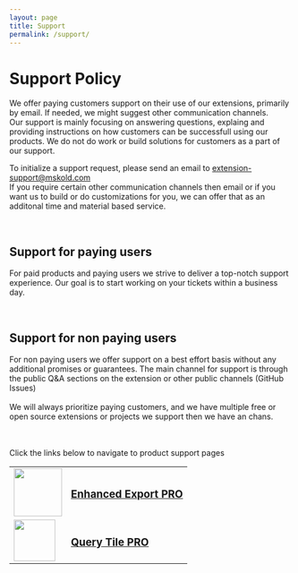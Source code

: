 ```yaml
---
layout: page
title: Support
permalink: /support/
---
```

# Support Policy 
We offer paying customers support on their use of our extensions, primarily by email. If needed, we might suggest other communication channels. <br/>
Our support is mainly focusing on answering questions, explaing and providing instructions on how customers can be successfull using our products. We do not do work or build solutions for customers as a part of our support. 

To initialize a support request, please send an email to <a href="mailto://extension-support@mskold.com">extension-support@mskold.com</a><br/>
If you require certain other communication channels then email or if you want us to build or do customizations for you, we can offer that as an additonal time and material based service.

<br/>

## Support for paying users 
For paid products and paying users we strive to deliver a top-notch support experience. Our goal is to start working on your tickets within a business day.

<br/>

## Support for non paying users
For non paying users we offer support on a best effort basis without any additional promises or guarantees.
The main channel for support is through the public Q&A sections on the extension or other public channels (GitHub Issues)<br/>
<br/>
We will always prioritize paying customers, and we have multiple free or open source extensions or projects we support then we have an chans.

<br/>

<br />
Click the links below to navigate to product support pages<br />

<table border="0">
<tr>
<td><a href="/support/EnhancedExportPro/index.html"> <img class="extension-logo" width="86" src="../img/EnhancedExportPRO-logo.png" /></a></td>
<td><a href="/support/EnhancedExportPro/index.html"> <h3>Enhanced Export PRO </h3></a></td>
</tr>
<tr>
<td><a href="/support/QueryTilePro/index.html"> <img class="extension-logo" width="74" src="../img/QueryTilePRO-logo.png" /></a></td>
<td><a href="/support/QueryTilePro/index.html"> <h3>Query Tile PRO </h3></a></td>
</tr>
</table>




